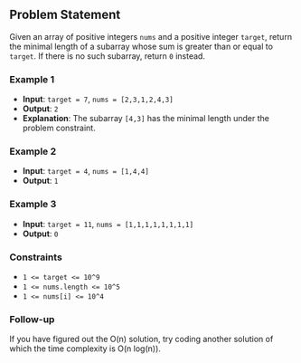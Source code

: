 ## Problem Statement

Given an array of positive integers `nums` and a positive integer `target`, return the minimal length of a subarray whose sum is greater than or equal to `target`. If there is no such subarray, return `0` instead.

### Example 1

- **Input**: `target = 7`, `nums = [2,3,1,2,4,3]`
- **Output**: `2`
- **Explanation**: The subarray `[4,3]` has the minimal length under the problem constraint.

### Example 2

- **Input**: `target = 4`, `nums = [1,4,4]`
- **Output**: `1`

### Example 3

- **Input**: `target = 11`, `nums = [1,1,1,1,1,1,1,1]`
- **Output**: `0`

### Constraints

- `1 <= target <= 10^9`
- `1 <= nums.length <= 10^5`
- `1 <= nums[i] <= 10^4`

### Follow-up

If you have figured out the O(n) solution, try coding another solution of which the time complexity is O(n log(n)).
